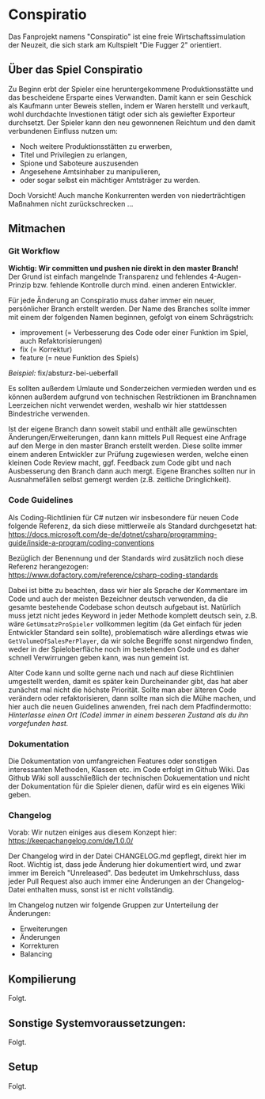 # Conspiratio

Das Fanprojekt namens "Conspiratio" ist eine freie Wirtschaftssimulation der Neuzeit, die sich stark am Kultspielt "Die Fugger 2" orientiert.

## Über das Spiel Conspiratio

Zu Beginn erbt der Spieler eine heruntergekommene Produktionsstätte und das bescheidene Ersparte eines Verwandten. Damit kann er sein Geschick als Kaufmann unter Beweis stellen, indem er Waren herstellt und verkauft, wohl durchdachte Investionen tätigt oder sich als gewiefter Exporteur durchsetzt. Der Spieler kann den neu gewonnenen Reichtum und den damit verbundenen Einfluss nutzen um:

- Noch weitere Produktionsstätten zu erwerben,
- Titel und Privilegien zu erlangen,
- Spione und Saboteure auszusenden
- Angesehene Amtsinhaber zu manipulieren,
- oder sogar selbst ein mächtiger Amtsträger zu werden.

Doch Vorsicht! Auch manche Konkurrenten werden von niederträchtigen Maßnahmen nicht zurückschrecken ...

## Mitmachen

### Git Workflow

**Wichtig: Wir committen und pushen nie direkt in den master Branch!**  
Der Grund ist einfach mangelnde Transparenz und fehlendes 4-Augen-Prinzip bzw. fehlende Kontrolle durch mind. einen anderen Entwickler.

Für jede Änderung an Conspiratio muss daher immer ein neuer, persönlicher Branch erstellt werden. Der Name des Branches sollte immer mit einem der folgenden Namen beginnen, gefolgt von einem Schrägstrich:
- improvement (= Verbesserung des Code oder einer Funktion im Spiel, auch Refaktorisierungen)
- fix (= Korrektur)
- feature (= neue Funktion des Spiels)

_Beispiel:_ fix/absturz-bei-ueberfall

Es sollten außerdem Umlaute und Sonderzeichen vermieden werden und es können außerdem aufgrund von technischen Restriktionen im Branchnamen Leerzeichen nicht verwendet werden, weshalb wir hier stattdessen Bindestriche verwenden.

Ist der eigene Branch dann soweit stabil und enthält alle gewünschten Änderungen/Erweiterungen, dann kann  mittels Pull Request eine Anfrage auf den Merge in den master Branch erstellt werden. Diese sollte immer einem anderen Entwickler zur Prüfung zugewiesen werden, welche einen kleinen Code Review macht, ggf. Feedback zum Code gibt und nach Ausbesserung den Branch dann auch mergt. Eigene Branches sollten nur in Ausnahmefällen selbst gemergt werden (z.B. zeitliche Dringlichkeit).

### Code Guidelines

Als Coding-Richtlinien für C# nutzen wir insbesondere für neuen Code folgende Referenz, da sich diese mittlerweile als Standard durchgesetzt hat:  
https://docs.microsoft.com/de-de/dotnet/csharp/programming-guide/inside-a-program/coding-conventions

Bezüglich der Benennung und der Standards wird zusätzlich noch diese Referenz herangezogen:  
https://www.dofactory.com/reference/csharp-coding-standards

Dabei ist bitte zu beachten, dass wir hier als Sprache der Kommentare im Code und auch der meisten Bezeichner deutsch verwenden, da die gesamte bestehende Codebase schon deutsch aufgebaut ist. Natürlich muss jetzt nicht jedes Keyword in jeder Methode komplett deutsch sein, z.B. wäre `GetUmsatzProSpieler` vollkommen legitim (da Get einfach für jeden Entwickler Standard sein sollte), problematisch wäre allerdings etwas wie `GetVolumeOfSalesPerPlayer`, da wir solche Begriffe sonst nirgendwo finden, weder in der Spieloberfläche noch im bestehenden Code und es daher schnell Verwirrungen geben kann, was nun gemeint ist.

Alter Code kann und sollte gerne nach und nach auf diese Richtlinien umgestellt werden, damit es später kein Durcheinander gibt, das hat aber zunächst mal nicht die höchste Priorität. Sollte man aber älteren Code verändern oder refaktorisieren, dann sollte man sich die Mühe machen, und hier auch die neuen Guidelines anwenden, frei nach dem Pfadfindermotto:  
_Hinterlasse einen Ort (Code) immer in einem besseren Zustand als du ihn vorgefunden hast._

### Dokumentation

Die Dokumentation von umfangreichen Features oder sonstigen interessanten Methoden, Klassen etc. im Code erfolgt im Github Wiki. Das Github Wiki soll ausschließlich der technischen Dokuementation und nicht der Dokumentation für die Spieler dienen, dafür wird es ein eigenes Wiki geben.

### Changelog

Vorab: Wir nutzen einiges aus diesem Konzept hier: https://keepachangelog.com/de/1.0.0/

Der Changelog wird in der Datei CHANGELOG.md gepflegt, direkt hier im Root. Wichtig ist, dass jede Änderung hier dokumentiert wird, und zwar immer im Bereich "Unreleased". Das bedeutet im Umkehrschluss, dass jeder Pull Request also auch immer eine Änderungen an der Changelog-Datei enthalten muss, sonst ist er nicht vollständig.

Im Changelog nutzen wir folgende Gruppen zur Unterteilung der Änderungen:

- Erweiterungen
- Änderungen
- Korrekturen
- Balancing

## Kompilierung

Folgt.

## Sonstige Systemvoraussetzungen:

Folgt.

## Setup

Folgt.
